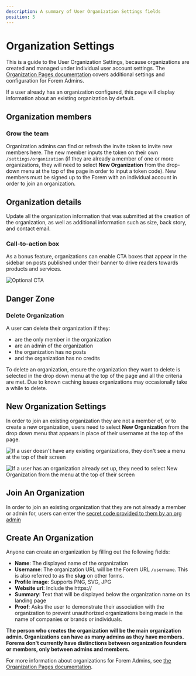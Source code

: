 ```yaml
---
description: A summary of User Organization Settings fields
position: 5
---
```


# Organization Settings

This is a guide to the User Organization Settings, because organizations are created and managed under individual user account settings. The [Organization Pages documentation](https://admin.forem.com/docs/_managing-your-community/organization_pages) covers additional settings and configuration for Forem Admins.

If a user already has an organization configured, this page will display information about an existing organization by default. 
## Organization members
### Grow the team
Organization admins can find or refresh the invite token to invite new members here. The new member inputs the token on their own `/settings/organization` (if they are already a member of one or more organizations, they will need to select **New Organization** from the drop-down menu at the top of the page in order to input a token code). New members must be signed up to the Forem with an individual account in order to join an organization.

## Organization details
Update all the organization information that was submitted at the creation of the organization, as well as additional information such as size, back story, and contact email.
### Call-to-action box
As a bonus feature, organizations can enable CTA boxes that appear in the sidebar on posts published under their banner to drive readers towards products and services.

![Optional CTA](https://raw.githubusercontent.com/forem/admin-docs/main/static/img/orgCTAtriplebyte.png)

## Danger Zone
### Delete Organization

A user can delete their organization if they:

- are the only member in the organization
- are an admin of the organization
- the organization has no posts
- and the organization has no credits

To delete an organization, ensure the organization they want to delete is selected in the drop down menu at the top of the page and all the criteria are met. Due to known caching issues organizations may occasionally take a while to delete.

## New Organization Settings

In order to join an existing organization they are not a member of, or to create a new organization, users need to select **New Organization** from the drop down menu that appears in place of their username at the top of the page.

![If a user doesn't have any existing organizations, they don't see a menu at the top of their screen](https://raw.githubusercontent.com/forem/admin-docs/main/static/img/userOrgNew.png)

![If a user has an organization already set up, they need to select New Organization from the menu at the top of their screen](https://raw.githubusercontent.com/forem/admin-docs/main/static/img/userOrgAlt.png)

## Join An Organization
In order to join an existing organization that they are not already a member or admin for, users can enter the [secret code provided to them by an org admin](https://admin.forem.com/docs/_managing-your-community/organization_pages)

## Create An Organization
Anyone can create an organization by filling out the following fields: 

- **Name**: The displayed name of the organization
- **Username**: The organization URL will be the Forem URL `/username`. This is also referred to as the **slug** on other forms.
- **Profile image**: Supports PNG, SVG, JPG
- **Website url**: Include the https://
- **Summary**: Text that will be displayed below the organization name on its landing page
- **Proof**: Asks the user to demonstrate their association with the organization to prevent unauthorized organizations being made in the name of companies or brands or individuals.

**The person who creates the organization will be the main organization admin. Organizations can have as many admins as they have members. Forems don't currently have distinctions between organization founders or members, only between admins and members.**

For more information about organizations for Forem Admins, see [the Organization Pages documentation](#).

